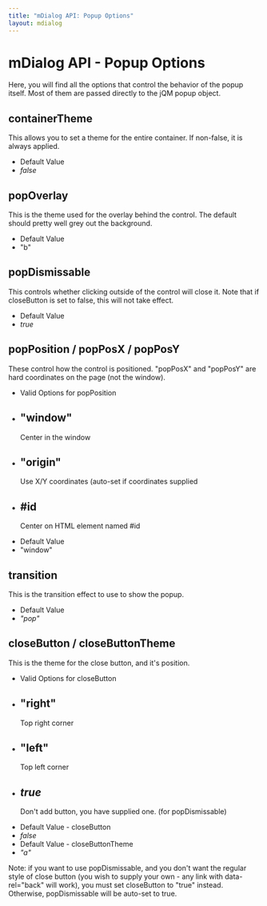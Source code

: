 ```yaml
---
title: "mDialog API: Popup Options"
layout: mdialog
---
```



# mDialog API - Popup Options

Here, you will find all the options that control the behavior of the popup itself.  Most of them are passed directly to the jQM popup object.

## containerTheme

This allows you to set a theme for the entire container.  If non-false, it is always applied.

<ul data-role="listview" data-inset="true" data-divider-theme="b"><li data-role="list-divider">Default Value</li>
	<li><em>false</em></li></ul>

## popOverlay

This is the theme used for the overlay behind the control.  The default should pretty well grey out the background.

<ul data-role="listview" data-inset="true" data-divider-theme="b"><li data-role="list-divider">Default Value</li>
	<li>"b"</li></ul>

## popDismissable

This controls whether clicking outside of the control will close it. Note that if closeButton is set to false, this will
not take effect.

<ul data-role="listview" data-inset="true" data-divider-theme="b"><li data-role="list-divider">Default Value</li>
	<li><em>true</em></li></ul>

## popPosition / popPosX / popPosY

These control how the control is positioned.  "popPosX" and "popPosY" are hard coordinates on the page (not the window).

<ul data-role="listview" data-inset="true" data-divider-theme="b">
	<li data-role="list-divider">Valid Options for popPosition</li>
	<li><h2>"window"</h2><p>Center in the window</p></li>
	<li><h2>"origin"</h2><p>Use X/Y coordinates (auto-set if coordinates supplied</p></li>
	<li><h2>#id</h2><p>Center on HTML element named #id</p></li>
	<li data-role="list-divider">Default Value</li>
	<li>"window"</li>
</ul>

## transition

This is the transition effect to use to show the popup.

<ul data-role="listview" data-inset="true" data-divider-theme="b"><li data-role="list-divider">Default Value</li>
	<li><em>"pop"</em></li></ul>
	
	
## closeButton / closeButtonTheme

This is the theme for the close button, and it's position.

<ul data-role="listview" data-inset="true" data-divider-theme="b">
	<li data-role="list-divider">Valid Options for closeButton</li>
	<li><h2>"right"</h2><p>Top right corner</p></li>
	<li><h2>"left"</h2><p>Top left corner</p></li>
	<li><h2><em>true</em></h2><p>Don't add button, you have supplied one. (for popDismissable)</p></li>
	<li data-role="list-divider">Default Value - closeButton</li>
	<li><em>false</em></li>
	<li data-role="list-divider">Default Value - closeButtonTheme</li>
	<li><em>"a"</em></li>
</ul>

Note: if you want to use popDismissable, and you don't want the regular style of 
close button (you wish to supply your own - any link with data-rel="back" will work), you
must set closeButton to "true" instead.  Otherwise, popDismissable will be auto-set to
true.

